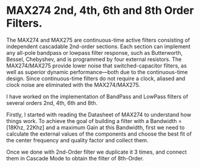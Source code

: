 # MAX274 2nd, 4th, 6th and 8th Order Filters.

The MAX274 and MAX275 are continuous-time active filters consisting of independent cascadable 2nd-order sections. Each section can implement any all-pole bandpass or lowpass filter response, such as Butterworth, Bessel, Chebyshev, and is programmed by four external resistors. The MAX274/MAX275 provide lower noise that switched-capacitor filters, as well as superior dynamic performance—both due to the continuous-time design. Since continuous-time filters do not require a clock, aliased and clock noise are eliminated with the MAX274/MAX275.

I have worked on the implementation of BandPass and LowPass filters of several orders 2nd, 4th, 6th and 8th.

Firstly, I started with reading the Datasheet of MAX274 to understand how things work. To achieve the goal of building a filter with a Bandwidth = [18Khz, 22Khz] and a maximum Gain at this Bandwidth, first we need to calculate the external values of the components and choose the best fit of the center frequency and quality factor and collect them.

Once we done with 2nd-Order filter we duplicate it 3 times, and connect them in Cascade Mode to obtain the filter of 8th-Order.

